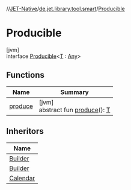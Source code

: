//[JET-Native](../../../index.md)/[de.jet.library.tool.smart](../index.md)/[Producible](index.md)

# Producible

[jvm]\
interface [Producible](index.md)&lt;[T](index.md) : [Any](https://kotlinlang.org/api/latest/jvm/stdlib/kotlin/-any/index.html)&gt;

## Functions

| Name | Summary |
|---|---|
| [produce](produce.md) | [jvm]<br>abstract fun [produce](produce.md)(): [T](index.md) |

## Inheritors

| Name |
|---|
| [Builder](../../de.jet.library.console.interchange/-console-interchange/-builder/index.md) |
| [Builder](../../de.jet.library.console.interchange/-console-structure-branch/-builder/index.md) |
| [Calendar](../../de.jet.library.tool.timing.calendar/-calendar/index.md) |

